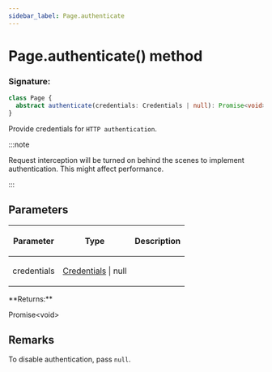 ```yaml
---
sidebar_label: Page.authenticate
---
```


# Page.authenticate() method

### Signature:

```typescript
class Page {
  abstract authenticate(credentials: Credentials | null): Promise<void>;
}
```

Provide credentials for `HTTP authentication`.

:::note

Request interception will be turned on behind the scenes to implement authentication. This might affect performance.

:::

## Parameters

<table><thead><tr><th>

Parameter

</th><th>

Type

</th><th>

Description

</th></tr></thead>
<tbody><tr><td>

credentials

</td><td>

[Credentials](./puppeteer.credentials.md) \| null

</td><td>

</td></tr>
</tbody></table>
**Returns:**

Promise&lt;void&gt;

## Remarks

To disable authentication, pass `null`.

